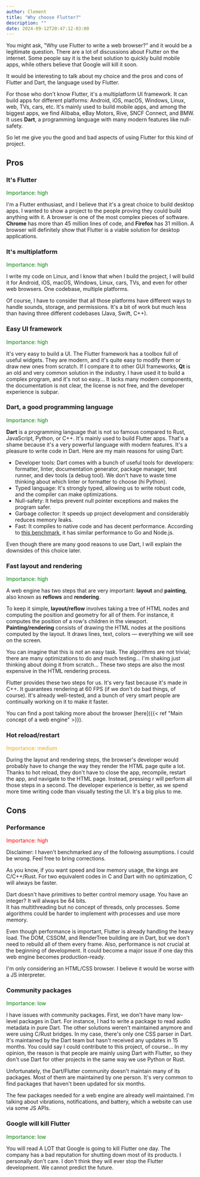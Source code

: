 ```yaml
---
author: Clement
title: "Why choose Flutter?"
description: ""
date: 2024-09-12T20:47:12-03:00
---
```


You might ask, "Why use Flutter to write a web browser?" and it would be a legitimate question. There are a lot of discussions about Flutter on the internet. Some people say it is the best solution to quickly build mobile apps, while others believe that Google will kill it soon.

It would be interesting to talk about my choice and the pros and cons of Flutter and Dart, the language used by Flutter.

For those who don't know Flutter, it's a multiplatform UI framework. It can build apps for different platforms: Android, iOS, macOS, Windows, Linux, web, TVs, cars, etc. It's mainly used to build mobile apps, and among the biggest apps, we find Alibaba, eBay Motors, Rive, SNCF Connect, and BMW. It uses **Dart**, a programming language with many modern features like null-safety.

So let me give you the good and bad aspects of using Flutter for this kind of project.

## Pros

### It's Flutter

<span style="color: green">Importance: high</span>

I'm a Flutter enthusiast, and I believe that it's a great choice to build desktop apps. I wanted to show a project to the people proving they could build anything with it. A browser is one of the most complex pieces of software. **Chrome** has more than 45 million lines of code, and **Firefox** has 31 million. A browser will definitely show that Flutter is a viable solution for desktop applications.

### It's multiplatform

<span style="color: green">Importance: high</span>

I write my code on Linux, and I know that when I build the project, I will build it for Android, iOS, macOS, Windows, Linux, cars, TVs, and even for other web browsers. One codebase, multiple platforms.

Of course, I have to consider that all those platforms have different ways to handle sounds, storage, and permissions. It's a bit of work but much less than having three different codebases (Java, Swift, C++).

### Easy UI framework

<span style="color: green">Importance: high</span>

It's very easy to build a UI. The Flutter framework has a toolbox full of useful widgets. They are modern, and it's quite easy to modify them or draw new ones from scratch. If I compare it to other GUI frameworks, **Qt** is an old and very common solution in the industry. I have used it to build a complex program, and it's not so easy... It lacks many modern components, the documentation is not clear, the license is not free, and the developer experience is subpar.

### Dart, a good programming language

<span style="color: green">Importance: high</span>

**Dart** is a programming language that is not so famous compared to Rust, JavaScript, Python, or C++. It's mainly used to build Flutter apps. That's a shame because it's a very powerful language with modern features. It's a pleasure to write code in Dart. Here are my main reasons for using Dart:

- Developer tools: Dart comes with a bunch of useful tools for developers: formatter, linter, documentation generator, package manager, test runner, and dev tools (a debug tool). We don't have to waste time thinking about which linter or formatter to choose (hi Python).
- Typed language: It's strongly typed, allowing us to write robust code, and the compiler can make optimizations.
- Null-safety: It helps prevent null pointer exceptions and makes the program safer.
- Garbage collector: It speeds up project development and considerably reduces memory leaks.
- Fast: It compiles to native code and has decent performance. According to [this benchmark](https://benchmarksgame-team.pages.debian.net/benchmarksgame/performance/mandelbrot.html), it has similar performance to Go and Node.js.

Even though there are many good reasons to use Dart, I will explain the downsides of this choice later.

### Fast layout and rendering

<span style="color: green">Importance: high</span>

A web engine has two steps that are very important: **layout** and **painting**, also known as **reflows** and **rendering**.

To keep it simple, **layout/reflow** involves taking a tree of HTML nodes and computing the position and geometry for all of them. For instance, it computes the position of a row's children in the viewport.  
**Painting/rendering** consists of drawing the HTML nodes at the positions computed by the layout. It draws lines, text, colors — everything we will see on the screen.

You can imagine that this is not an easy task. The algorithms are not trivial; there are many optimizations to do and much testing... I'm shaking just thinking about doing it from scratch... These two steps are also the most expensive in the HTML rendering process.

Flutter provides these two steps for us. It's very fast because it's made in C++. It guarantees rendering at 60 FPS (if we don't do bad things, of course). It's already well-tested, and a bunch of very smart people are continually working on it to make it faster.

You can find a post talking more about the browser [here]({{< ref "Main concept of a web engine" >}}).

### Hot reload/restart

<span style="color: orange">Importance: medium</span>

During the layout and rendering steps, the browser's developer would probably have to change the way they render the HTML page quite a lot. Thanks to hot reload, they don't have to close the app, recompile, restart the app, and navigate to the HTML page. Instead, pressing r will perform all those steps in a second. The developer experience is better, as we spend more time writing code than visually testing the UI. It's a big plus to me.

## Cons

### Performance

<span style="color: red">Importance: high</span>

Disclaimer: I haven't benchmarked any of the following assumptions. I could be wrong. Feel free to bring corrections.

As you know, if you want speed and low memory usage, the kings are C/C++/Rust. For two equivalent codes in C and Dart with no optimization, C will always be faster.

Dart doesn't have primitives to better control memory usage. You have an integer? It will always be 64 bits.  
It has multithreading but no concept of threads, only processes. Some algorithms could be harder to implement with processes and use more memory.

Even though performance is important, Flutter is already handling the heavy load. The DOM, CSSOM, and RenderTree building are in Dart, but we don't need to rebuild all of them every frame. Also, performance is not crucial at the beginning of development. It could become a major issue if one day this web engine becomes production-ready.

I'm only considering an HTML/CSS browser. I believe it would be worse with a JS interpreter.

### Community packages

<span style="color: green">Importance: low</span>

I have issues with community packages. First, we don't have many low-level packages in Dart. For instance, I had to write a package to read audio metadata in pure Dart. The other solutions weren't maintained anymore and were using C/Rust bridges. In my case, there's only one CSS parser in Dart. It's maintained by the Dart team but hasn't received any updates in 15 months. You could say I could contribute to this project, of course... In my opinion, the reason is that people are mainly using Dart with Flutter, so they don't use Dart for other projects in the same way we use Python or Rust.

Unfortunately, the Dart/Flutter community doesn't maintain many of its packages. Most of them are maintained by one person. It's very common to find packages that haven't been updated for six months.

The few packages needed for a web engine are already well maintained. I'm talking about vibrations, notifications, and battery, which a website can use via some JS APIs.

### Google will kill Flutter

<span style="color: green">Importance: low</span>

You will read A LOT that Google is going to kill Flutter one day. The company has a bad reputation for shutting down most of its products. I personally don't care. I don't think they will ever stop the Flutter development. We cannot predict the future.
